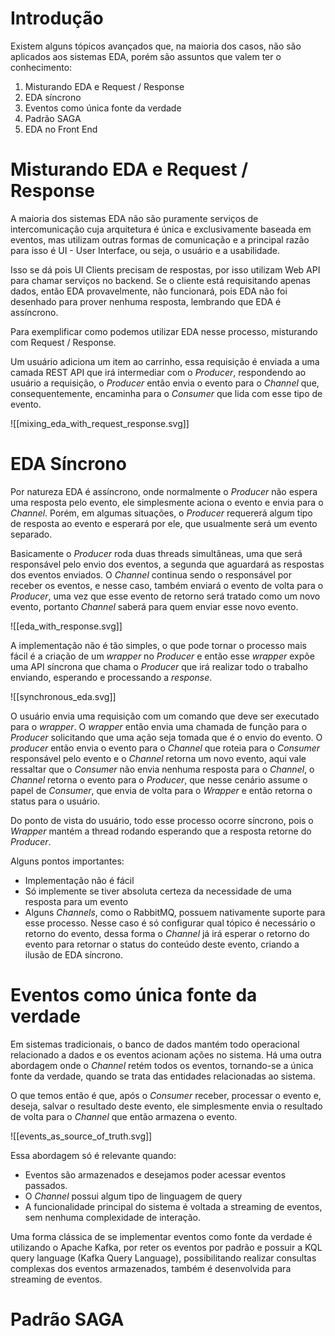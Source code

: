 # Introdução

Existem alguns tópicos avançados que, na maioria dos casos, não são aplicados aos sistemas EDA, porém são assuntos que valem ter o conhecimento:

1. Misturando EDA e Request  / Response 
2. EDA síncrono
3. Eventos como única fonte da verdade 
4. Padrão SAGA
5. EDA no Front End

# Misturando EDA e Request / Response

A maioria dos sistemas EDA não são puramente serviços de intercomunicação cuja arquitetura é única e exclusivamente baseada em eventos, mas utilizam outras formas de comunicação e a principal razão para isso é UI - User Interface, ou seja, o usuário e a usabilidade.

Isso se dá pois UI Clients precisam de respostas, por isso utilizam Web API para chamar serviços no backend. Se o cliente está requisitando apenas dados, então EDA provavelmente, não funcionará, pois EDA não foi desenhado para prover nenhuma resposta, lembrando que EDA é assíncrono. 

Para exemplificar como podemos utilizar EDA nesse processo, misturando com Request / Response. 

Um usuário adiciona um item ao carrinho, essa requisição é enviada a uma camada REST API que irá intermediar com o _Producer_, respondendo ao usuário a requisição, o _Producer_ então envia o evento para o _Channel_ que, consequentemente, encaminha para o _Consumer_ que lida com esse tipo de evento. 

![[mixing_eda_with_request_response.svg]]
# EDA Síncrono

Por natureza EDA é assíncrono, onde normalmente o _Producer_ não espera uma resposta pelo evento, ele simplesmente aciona o evento e envia para o _Channel_. Porém, em algumas situações, o _Producer_ requererá algum tipo de resposta ao evento e esperará por ele, que usualmente será um evento separado. 

Basicamente o _Producer_ roda duas threads simultâneas, uma que será responsável pelo envio dos eventos, a segunda que aguardará as respostas dos eventos enviados. O _Channel_ continua sendo o responsável por receber os eventos, e nesse caso, também enviará o evento de volta para o _Producer_, uma vez que esse evento de retorno será tratado como um novo evento, portanto _Channel_ saberá para quem enviar esse novo evento. 

![[eda_with_response.svg]]

A implementação não é tão simples, o que pode tornar o processo mais fácil é a criação de um _wrapper_ no _Producer_ e então esse _wrapper_ expõe uma API síncrona que chama o _Producer_ que irá realizar todo o trabalho enviando, esperando e processando a _response_.

![[synchronous_eda.svg]]

O usuário envia uma requisição com um comando que deve ser executado para o _wrapper_. O _wrapper_ então envia uma chamada de função para o _Producer_ solicitando que uma ação seja tomada que é o envio do evento. O _producer_ então envia o evento para o _Channel_ que roteia para o _Consumer_ responsável pelo evento e o _Channel_ retorna um novo evento, aqui vale ressaltar que o _Consumer_ não envia nenhuma resposta para o _Channel_, o _Channel_ retorna o evento para o _Producer_, que nesse cenário assume o papel de _Consumer_, que envia de volta para o _Wrapper_ e então retorna o status para o usuário. 

Do ponto de vista do usuário, todo esse processo ocorre síncrono, pois o _Wrapper_ mantém a thread rodando esperando que a resposta retorne do _Producer_.

Alguns pontos importantes:

- Implementação não é fácil
- Só implemente se tiver absoluta certeza da necessidade de uma resposta para um evento
- Alguns _Channels_, como o RabbitMQ, possuem nativamente suporte para esse processo. Nesse caso é só configurar qual tópico é necessário o retorno do evento, dessa forma o _Channel_ já irá esperar o retorno do evento para retornar o status do conteúdo deste evento, criando a ilusão de EDA síncrono.

# Eventos como única fonte da verdade 

Em sistemas tradicionais, o banco de dados mantém todo operacional relacionado a dados e os eventos acionam ações no sistema. Há uma outra abordagem onde o _Channel_ retém todos os eventos, tornando-se a única fonte da verdade, quando se trata das entidades relacionadas ao sistema. 

O que temos então é que, após o _Consumer_ receber, processar o evento e, deseja, salvar o resultado deste evento, ele simplesmente envia o resultado de volta para o _Channel_ que então armazena o evento. 

![[events_as_source_of_truth.svg]]

Essa abordagem só é relevante quando:

- Eventos são armazenados e desejamos poder acessar eventos passados.
- O _Channel_ possui algum tipo de linguagem de query
- A funcionalidade principal do sistema é voltada a streaming de eventos, sem nenhuma complexidade de interação. 

Uma forma clássica de se implementar eventos como fonte da verdade é utilizando o Apache Kafka, por reter os eventos por padrão e possuir a KQL query language (Kafka Query Language), possibilitando realizar consultas complexas dos eventos armazenados, também é desenvolvida para streaming de eventos. 

# Padrão SAGA


